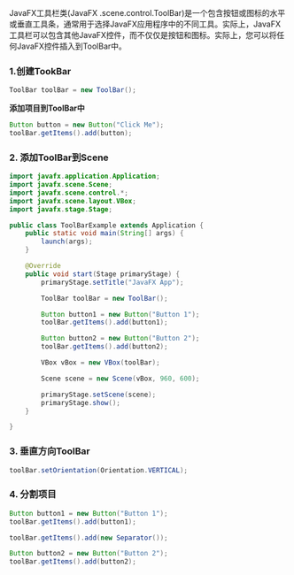 JavaFX工具栏类(JavaFX .scene.control.ToolBar)是一个包含按钮或图标的水平或垂直工具条，通常用于选择JavaFX应用程序中的不同工具。实际上，JavaFX工具栏可以包含其他JavaFX控件，而不仅仅是按钮和图标。实际上，您可以将任何JavaFX控件插入到ToolBar中。

### 1.创建TookBar

```java
ToolBar toolBar = new ToolBar();
```

**添加项目到ToolBar中**

```java
Button button = new Button("Click Me");
toolBar.getItems().add(button);
```

### 2. 添加ToolBar到Scene

```java
import javafx.application.Application;
import javafx.scene.Scene;
import javafx.scene.control.*;
import javafx.scene.layout.VBox;
import javafx.stage.Stage;

public class ToolBarExample extends Application {
    public static void main(String[] args) {
        launch(args);
    }

    @Override
    public void start(Stage primaryStage) {
        primaryStage.setTitle("JavaFX App");

        ToolBar toolBar = new ToolBar();

        Button button1 = new Button("Button 1");
        toolBar.getItems().add(button1);

        Button button2 = new Button("Button 2");
        toolBar.getItems().add(button2);

        VBox vBox = new VBox(toolBar);

        Scene scene = new Scene(vBox, 960, 600);

        primaryStage.setScene(scene);
        primaryStage.show();
    }

}
```

### 3. 垂直方向ToolBar

```java
toolBar.setOrientation(Orientation.VERTICAL);
```

### 4. 分割项目

```java
Button button1 = new Button("Button 1");
toolBar.getItems().add(button1);

toolBar.getItems().add(new Separator());

Button button2 = new Button("Button 2");
toolBar.getItems().add(button2);
```

